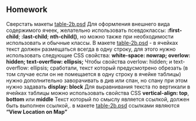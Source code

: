 ## Homework


Сверстать макеты [table-2b.psd](https://github.com/dbaktiyar/js-courses/blob/master/Lesson-10/Homework/img/table-2b.psd)
Для оформления внешнего вида содержимого ячеек, желательно использовать
псевдоклассы: **:first-child**; **:last-child**; **nth-child()**, но можно также при необходимости
использовать и обычные классы.
В макете [table-2b.psd](https://github.com/dbaktiyar/js-courses/blob/master/Lesson-10/Homework/img/table-2b.psd) - в ячейках текст должен размещаться всегда в одну строку, для
этого нужно использовать следующие CSS свойства:
**white-space: nowrap;
overlow: hidden;
text-overflow: ellipsis;**
Чтобы свойства overlow: hidden; и text-overflow: ellipsis; сработали, текст который
предусмотрено обрезать (в том случае если он не помещается в одну строку в ячейке
таблицы) нужно дополнительно заворачивать в див или спан, но спану при этом
нужно задавать **display: block**
Для выравнивания текста по вертикали в ячейках таблицы можно использовать
свойства CSS **vertical-align: top**, **bottom** или **middle**
Текст который по смыслу является ссылкой, должен быть выполнен ссылкой,.
в макете [table-2b.psd](https://github.com/dbaktiyar/js-courses/blob/master/Lesson-10/Homework/img/table-2b.psd) ссылками являются **“View Location on Map”**
